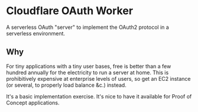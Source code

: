 # Cloudflare OAuth Worker

A serverless OAuth "server" to implement the OAuth2 protocol in a serverless environment. 

## Why

For tiny applications with a tiny user bases, free is better than a few hundred annually for the electricity to run a server at home. This is prohibitively expensive at enterprise levels of users, so get an EC2 instance (or several, to properly load balance &c.) instead.

It's a basic implementation exercise. It's nice to have it available for Proof of Concept applications.

